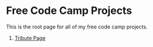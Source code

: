 # Free Code Camp Projects

This is the root page for all of my free code camp projects.

1. [Tribute Page](./tribute-page)